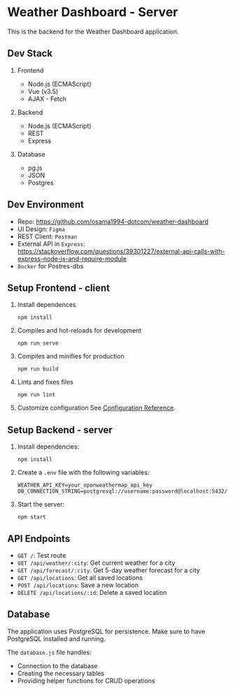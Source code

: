 # Weather Dashboard - Server

This is the backend for the Weather Dashboard application.

## Dev Stack
1. Frontend
   - Node.js (ECMAScript)
   - Vue (v3.5)
   - AJAX - Fetch

2. Backend
   - Node.js (ECMAScript)
   - REST
   - Express

3. Database
   - pg.js
   - JSON
   - Postgres


## Dev Environment
- Repo: https://github.com/osama1994-dotcom/weather-dashboard
- UI Design: `Figma`
- REST Client: `Postman`
- External API in `Express`: https://stackoverflow.com/questions/39301227/external-api-calls-with-express-node-js-and-require-module
- `Docker` for Postres-dbs


 ## Setup Frontend - client

1. Install dependences
   ```
   npm install
   ```

2. Compiles and hot-reloads for development
   ```
   npm run serve
   ```

3. Compiles and minifies for production
   ```
   npm run build
   ```

4. Lints and fixes files
   ```
   npm run lint
   ```

5. Customize configuration
See [Configuration Reference](https://cli.vuejs.org/config/).



## Setup Backend - server

1. Install dependencies:
   ```
   npm install
   ```

2. Create a `.env` file with the following variables:
   ```
   WEATHER_API_KEY=your_openweathermap_api_key
   DB_CONNECTION_STRING=postgresql://username:password@localhost:5432/weather_app
   ```

3. Start the server:
   ```
   npm start
   ```

## API Endpoints
- `GET /`: Test route
- `GET /api/weather/:city`: Get current weather for a city
- `GET /api/forecast/:city`: Get 5-day weather forecast for a city
- `GET /api/locations`: Get all saved locations
- `POST /api/locations`: Save a new location
- `DELETE /api/locations/:id`: Delete a saved location

## Database
The application uses PostgreSQL for persistence. Make sure to have PostgreSQL installed and running.

The `database.js` file handles:

- Connection to the database
- Creating the necessary tables
- Providing helper functions for CRUD operations

